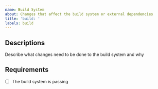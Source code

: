 ```yaml
---
name: Build System
about: Changes that affect the build system or external dependencies
title: 'build: '
labels: build
---
```


## Descriptions

Describe what changes need to be done to the build system and why

## Requirements

- [ ] The build system is passing
